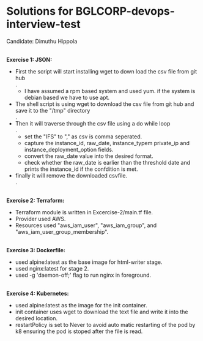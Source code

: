 # Solutions for BGLCORP-devops-interview-test  
Candidate: Dimuthu Hippola

<br><b>Exercise 1: JSON:</b><br>
- First the script will start installing wget to down load the csv file from git hub<br>.
  - I have assumed a rpm based system and used yum. if the system is debian based we have to use apt.
- The shell script is using wget to download the csv file from git hub and save it to the "/tmp" directory<br>.
- Then it will traverse through the csv file using a do while loop<br>.
    - set the "IFS" to "," as csv is comma seperated.
    - capture the instance_id, raw_date, instance_typem private_ip and instance_deployment_option fields.
    - convert the raw_date value into the desired format.
    - check whether the raw_date is earlier than the threshold date and prints the instance_id if the confdition is met.
- finally it will remove the downloaded csvfile.<br>.


<br><b>Exercise 2: Terraform:</b><br>
- Terraform module is written in Excercise-2/main.tf file.<br>
- Provider used AWS.
- Resources used "aws_iam_user", "aws_iam_group", and "aws_iam_user_group_membership".<br>

<br><b>Exercise 3: Dockerfile:</b><br>
- used alpine:latest as the base image for html-writer stage.<br>
- used nginx:latest for stage 2.<br>
- used -g 'daemon-off;' flag to run nginx in foreground.<br>

<br><b>Exercise 4: Kubernetes:</b><br>
- used alpine:latest as the image for the init container.<br>
- init container uses wget to download the text file and write it into the desired location.<br>
- restartPolicy is set to Never to avoid auto matic restarting of the pod by k8 ensuring the pod is stoped after the file is read.<br>
